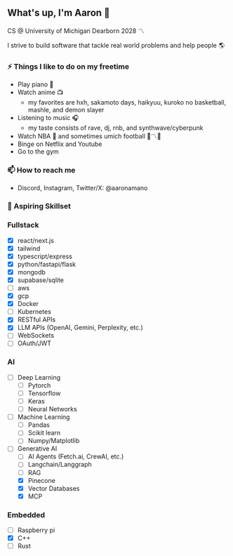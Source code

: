 ## What's up, I'm Aaron 👋
CS @ University of Michigan Dearborn 2028 〽️

I strive to build software that tackle real world problems and help people 🌎

### ⚡ Things I like to do on my freetime
- Play piano 🎹
- Watch anime 📺
  - my favorites are hxh, sakamoto days, haikyuu, kuroko no basketball, mashle, and demon slayer
- Listening to music 🎧
  - my taste consists of rave, dj, rnb, and synthwave/cyberpunk
- Watch NBA 🏀 and sometimes umich football 🔵〽️🏈
- Binge on Netflix and Youtube
- Go to the gym

### 📫 How to reach me
- Discord, Instagram, Twitter/X: @aaronamano

### 🌱 Aspiring Skillset
### Fullstack
- [x] react/next.js
- [x] tailwind
- [x] typescript/express
- [x] python/fastapi/flask
- [x] mongodb
- [x] supabase/sqlite
- [ ] aws
- [x] gcp
- [x] Docker
- [ ] Kubernetes
- [x] RESTful APIs
- [x] LLM APIs (OpenAI, Gemini, Perplexity, etc.)
- [ ] WebSockets
- [ ] OAuth/JWT
### AI
- [ ] Deep Learning
  - [ ] Pytorch
  - [ ] Tensorflow
  - [ ] Keras
  - [ ] Neural Networks
- [ ] Machine Learning
  - [ ] Pandas
  - [ ] Scikit learn
  - [ ] Numpy/Matplotlib
- [ ] Generative AI
  - [ ] AI Agents (Fetch.ai, CrewAI, etc.)
  - [ ] Langchain/Langgraph
  - [ ] RAG
  - [x] Pinecone
  - [x] Vector Databases
  - [x] MCP
### Embedded
- [ ] Raspberry pi
- [x] C++
- [ ] Rust

<!--
**aaronamano/aaronamano** is a ✨ _special_ ✨ repository because its `README.md` (this file) appears on your GitHub profile.

Here are some ideas to get you started:

🔭 I’m currently working on ...
- 🌱 I’m currently learning ...
- 👯 I’m looking to collaborate on ...
- 🤔 I’m looking for help with ...
- 💬 Ask me about ...
- 📫 How to reach me: ...
- 😄 Pronouns: ...
- ⚡ Fun fact: ...
-->
